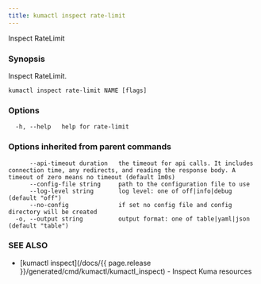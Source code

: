 ```yaml
---
title: kumactl inspect rate-limit
---
```


Inspect RateLimit

### Synopsis

Inspect RateLimit.

```
kumactl inspect rate-limit NAME [flags]
```

### Options

```
  -h, --help   help for rate-limit
```

### Options inherited from parent commands

```
      --api-timeout duration   the timeout for api calls. It includes connection time, any redirects, and reading the response body. A timeout of zero means no timeout (default 1m0s)
      --config-file string     path to the configuration file to use
      --log-level string       log level: one of off|info|debug (default "off")
      --no-config              if set no config file and config directory will be created
  -o, --output string          output format: one of table|yaml|json (default "table")
```

### SEE ALSO

* [kumactl inspect](/docs/{{ page.release }}/generated/cmd/kumactl/kumactl_inspect)	 - Inspect Kuma resources


